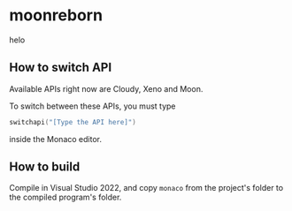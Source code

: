 # moonreborn
helo

## How to switch API
Available APIs right now are Cloudy, Xeno and Moon.

To switch between these APIs, you must type
```lua
switchapi("[Type the API here]")
```
inside the Monaco editor.

## How to build
Compile in Visual Studio 2022, and copy `monaco` from the project's folder to the compiled program's folder.
